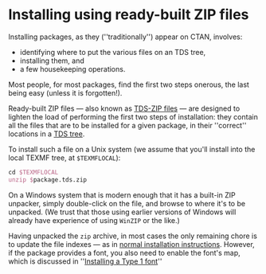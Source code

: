# Installing using ready-built ZIP files




Installing packages, as they (''traditionally'') appear on
CTAN, involves:
  

-  identifying where to put the various files on an TDS
    tree,
-  installing them, and
-  a few housekeeping operations.


Most people, for most packages, find the first two steps onerous, the
last being easy (unless it is forgotten!).


Ready-built ZIP files&nbsp;&mdash; also known as 
[TDS-ZIP files](./FAQ-tds-zip.html)&nbsp;&mdash; are designed to lighten
the load of performing the first two steps of installation: they
contain all the files that are to be installed for a given
package, in their ''correct'' locations in a 
[TDS tree](./FAQ-tds.html).


To install such a file on a Unix system (we assume that you'll install
into the local TEXMF tree, at `$TEXMFLOCAL`):
```latex
cd $TEXMFLOCAL
unzip $package.tds.zip
```


On a Windows system that is modern enough that it has a built-in
ZIP unpacker, simply double-click on the file, and browse to
where it's to be unpacked.  (We trust that those using earlier
versions of Windows will already have experience of using
`WinZIP` or the like.)


Having unpacked the `zip` archive, in most cases the only
remaining chore is to update the file indexes&nbsp;&mdash; as in 
[normal installation instructions](./FAQ-inst-wlcf.html).  However, if
the package provides a font, you also need to enable the font's map,
which is discussed in 
''[Installing a Type&nbsp;1 font](./FAQ-instt1font.html)''


